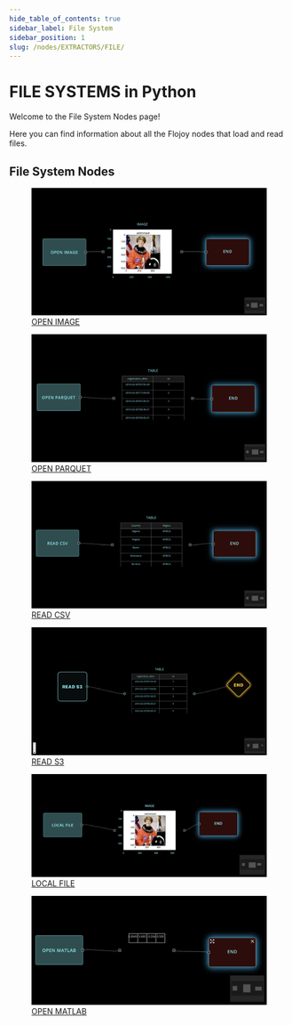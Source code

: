 ```yaml
--- 
hide_table_of_contents: true
sidebar_label: File System
sidebar_position: 1
slug: /nodes/EXTRACTORS/FILE/
---
```


# FILE SYSTEMS in Python

Welcome to the File System Nodes page! 

Here you can find information about all the Flojoy nodes that load and read files.

## File System Nodes

<div className="flex flex-wrap" style={{ marginLeft: "-55px" }}>

<div className="p-4">
<a href="/nodes/EXTRACTORS/FILE/OPEN_IMAGE/">
<figure style={{ width: "200px", height: "200px", objectFit: "scale-down", marginRight: "15px" }}>
<img src="https://github.com/flojoy-ai/docs/blob/main/docs/nodes/EXTRACTORS/FILE/OPEN_IMAGE/examples/EX1/output.jpeg" style={{ width: "200px", height: "200px", objectFit: "scale-down", marginRight: "15px" }} />
<figcaption>OPEN IMAGE</figcaption>
</figure>
</a></div>

<div className="p-4">
<a href="/nodes/EXTRACTORS/FILE/OPEN_PARQUET/">
<figure style={{ width: "200px", height: "200px", objectFit: "scale-down", marginRight: "15px" }}>
<img src="https://github.com/flojoy-ai/docs/blob/main/docs/nodes/EXTRACTORS/FILE/OPEN_PARQUET/examples/EX1/output.jpeg" style={{ width: "200px", height: "200px", objectFit: "scale-down", marginRight: "15px" }} />
<figcaption>OPEN PARQUET</figcaption>
</figure>
</a></div>

<div className="p-4">
<a href="/nodes/EXTRACTORS/FILE/READ_CSV/">
<figure style={{ width: "200px", height: "200px", objectFit: "scale-down", marginRight: "15px" }}>
<img src="https://github.com/flojoy-ai/docs/blob/main/docs/nodes/EXTRACTORS/FILE/READ_CSV/examples/EX1/output.jpeg" style={{ width: "200px", height: "200px", objectFit: "scale-down", marginRight: "15px" }} />
<figcaption>READ CSV</figcaption>
</figure>
</a></div>

<div className="p-4">
<a href="/nodes/EXTRACTORS/FILE/READ_S3/">
<figure style={{ width: "200px", height: "200px", objectFit: "scale-down", marginRight: "15px" }}>
<img src="https://github.com/flojoy-ai/docs/blob/main/docs/nodes/EXTRACTORS/FILE/READ_S3/examples/EX1/output.jpeg" style={{ width: "200px", height: "200px", objectFit: "scale-down", marginRight: "15px" }} />
<figcaption>READ S3</figcaption>
</figure>
</a></div>

<div className="p-4">
<a href="/nodes/LOADERS/LOCAL_FILE_SYSTEM/LOCAL_FILE/">
<figure style={{ width: "200px", height: "200px", objectFit: "scale-down", marginRight: "15px" }}>
<img src="https://github.com/flojoy-ai/docs/blob/main/docs/nodes/LOADERS/LOCAL_FILE_SYSTEM/LOCAL_FILE/examples/EX1/output.jpeg" style={{ width: "200px", height: "200px", objectFit: "scale-down", marginRight: "15px" }} />
<figcaption>LOCAL FILE</figcaption>
</figure>
</a></div>

<div className="p-4">
<a href="/nodes/LOADERS/LOCAL_FILE_SYSTEM/OPEN_MATLAB/">
<figure style={{ width: "200px", height: "200px", objectFit: "scale-down", marginRight: "15px" }}>
<img src="https://github.com/flojoy-ai/docs/blob/main/docs/nodes/LOADERS/LOCAL_FILE_SYSTEM/OPEN_MATLAB/examples/EX1/output.jpeg" style={{ width: "200px", height: "200px", objectFit: "scale-down", marginRight: "15px" }} />
<figcaption>OPEN MATLAB</figcaption>
</figure>
</a></div>

</div>